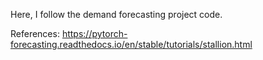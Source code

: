 Here, I follow the demand forecasting project code.

References: <https://pytorch-forecasting.readthedocs.io/en/stable/tutorials/stallion.html>
